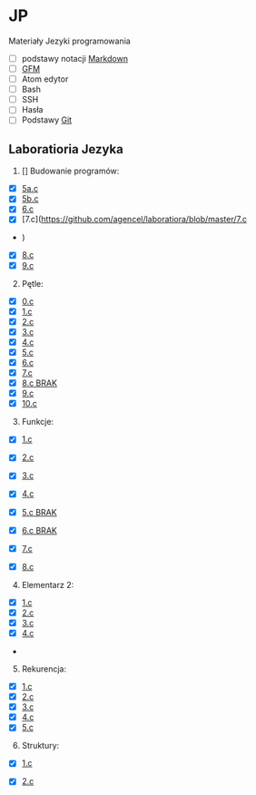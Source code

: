 # JP
Materiały Jezyki programowania
 - [ ] podstawy notacji [Markdown](https://daringfireball.net/projects/markdown/)
 - [ ] [GFM](https://help.github.com/articles/github-flavored-markdown/)
 - [ ] Atom edytor
 - [ ] Bash
 - [ ] SSH 
 - [ ] Hasła
 - [ ] Podstawy [Git](https://git-scm.com/book/en/v2)

## Laboratioria Jezyka
 1. [] Budowanie programów:

* [x] [5a.c](https://github.com/agencel/laboratiora/blob/master/5a.c)
* [x] [5b.c](https://github.com/agencel/laboratiora/blob/master/5b.c)
* [x] [6.c](https://github.com/agencel/laboratiora/blob/master/6.c)
* [x] [7.c](https://github.com/agencel/laboratiora/blob/master/7.c
* )
* [x] [8.c](https://github.com/agencel/laboratiora/blob/master/8.c)
* [x] [9.c](https://github.com/agencel/laboratiora/blob/master/9.c)

2. Pętle:

* [x] [0.c](https://github.com/agencel/laboratiora/blob/master/01.c)
* [x] [1.c](https://github.com/agencel/laboratiora/blob/master/1.c)
* [x] [2.c](https://github.com/agencel/laboratiora/blob/master/2.c)
* [x] [3.c](https://github.com/agencel/laboratiora/blob/master/3.c)
* [x] [4.c](https://github.com/agencel/laboratiora/blob/master/4.c)
* [x] [5.c](https://github.com/agencel/laboratiora/blob/master/5.c)
* [x] [6.c](https://github.com/agencel/laboratiora/blob/master/61.c)
* [x] [7.c](https://github.com/agencel/laboratiora/blob/master/71.c)
* [x] [8.c BRAK](petle/8.c)
* [x] [9.c](https://github.com/agencel/laboratiora/blob/master/91.c)
* [x] [10.c](https://github.com/agencel/laboratiora/blob/master/10.c)

3.  Funkcje:
* [x] [1.c](https://github.com/agencel/laboratiora/blob/master/11.c)
* [x] [2.c](https://github.com/agencel/laboratiora/blob/master/21.c)
* [x] [3.c](https://github.com/agencel/laboratiora/blob/master/31.c)
* [x] [4.c](https://github.com/agencel/laboratiora/blob/master/41.c)
* [x] [5.c BRAK](funkcje/5.c)
* [x] [6.c BRAK](funkcje/6.c)
* [x] [7.c](https://github.com/agencel/laboratiora/blob/master/711.c)
* [x] [8.c](https://github.com/agencel/laboratiora/blob/master/811.c)


4.  Elementarz 2:
* [x] [1.c](https://github.com/agencel/laboratiora/blob/master/111.c)
* [x] [2.c](https://github.com/agencel/laboratiora/blob/master/211.c)
* [x] [3.c](https://github.com/agencel/laboratiora/blob/master/311.c)
* [x] [4.c](https://github.com/agencel/laboratiora/blob/master/411.c)
* 
5. Rekurencja:
* [x] [1.c](https://github.com/agencel/laboratiora/blob/master/1111.c)
* [x] [2.c](https://github.com/agencel/laboratiora/blob/master/2111.c)
* [x] [3.c](https://github.com/agencel/laboratiora/blob/master/3111.c)
* [x] [4.c](https://github.com/agencel/laboratiora/blob/master/4111.c)
* [x] [5.c](https://github.com/agencel/laboratiora/blob/master/51112)
6. Struktury:
* [x] [1.c](https://github.com/agencel/laboratiora/blob/master/1211)
* [x] [2.c](https://github.com/agencel/laboratiora/blob/master/2.12.c)

 
